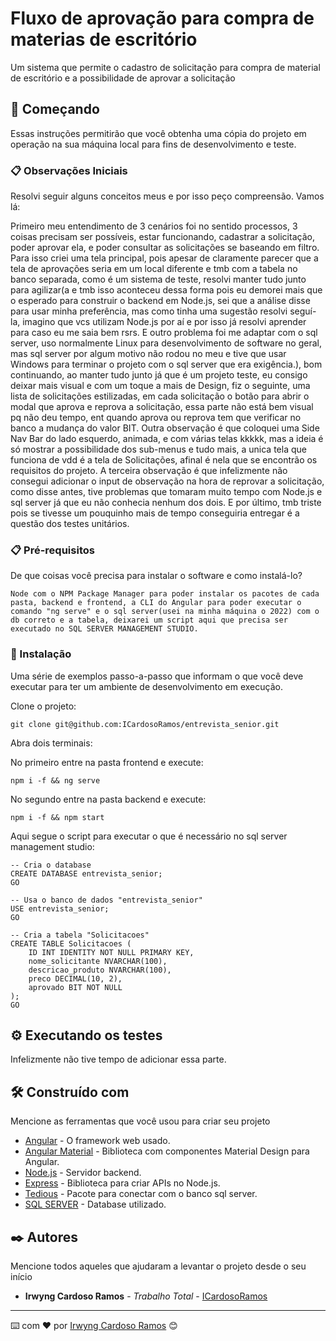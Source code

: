# Fluxo de aprovação para compra de materias de escritório

Um sistema que permite o cadastro de solicitação para compra de material de escritório e a possibilidade de aprovar a solicitação

## 🚀 Começando

Essas instruções permitirão que você obtenha uma cópia do projeto em operação na sua máquina local para fins de desenvolvimento e teste.

### 📋 Observações Iniciais

Resolvi seguir alguns conceitos meus e por isso peço compreensão. Vamos lá:

Primeiro meu entendimento de 3 cenários foi no sentido processos, 3 coisas precisam ser possíveis, estar funcionando, cadastrar a solicitação, poder aprovar ela, e poder consultar as solicitações se baseando em filtro. Para isso criei uma tela principal, pois apesar de claramente parecer que a tela de aprovações seria em um local diferente e tmb com a tabela no banco separada, como é um sistema de teste, resolvi manter tudo junto para agilizar(a e tmb isso aconteceu dessa forma pois eu demorei mais que o esperado para construir o backend em Node.js, sei que a análise disse para usar minha preferência, mas como tinha uma sugestão resolvi seguí-la, imagino que vcs utilizam Node.js por aí e por isso já resolvi aprender para caso eu me saia bem rsrs. E outro problema foi me adaptar com o sql server, uso normalmente Linux para desenvolvimento de software no geral, mas sql server por algum motivo não rodou no meu e tive que usar Windows para terminar o projeto com o sql server que era exigência.), bom continuando, ao manter tudo junto já que é um projeto teste, eu consigo deixar mais visual e com um toque a mais de Design, fiz o seguinte, uma lista de solicitações estilizadas, em cada solicitação o botão para abrir o modal que aprova e reprova a solicitação, essa parte não está bem visual pq não deu tempo, ent quando aprova ou reprova tem que verificar no banco a mudança do valor BIT.
Outra observação é que coloquei uma Side Nav Bar do lado esquerdo, animada, e com várias telas kkkkk, mas a ideia é só mostrar a possibilidade dos sub-menus e tudo mais, a unica tela que funciona de vdd é a tela de Solicitações, afinal é nela que se encontrão os requisitos do projeto.
A terceira observação é que infelizmente não consegui adicionar o input de observação na hora de reprovar a solicitação, como disse antes, tive problemas que tomaram muito tempo com Node.js e sql server já que eu não conhecia nenhum dos dois.
E por último, tmb triste pois se tivesse um pouquinho mais de tempo conseguiria entregar é a questão dos testes unitários.

### 📋 Pré-requisitos

De que coisas você precisa para instalar o software e como instalá-lo?

```
Node com o NPM Package Manager para poder instalar os pacotes de cada pasta, backend e frontend, a CLI do Angular para poder executar o comando "ng serve" e o sql server(usei na minha máquina o 2022) com o db correto e a tabela, deixarei um script aqui que precisa ser executado no SQL SERVER MANAGEMENT STUDIO.
```

### 🔧 Instalação

Uma série de exemplos passo-a-passo que informam o que você deve executar para ter um ambiente de desenvolvimento em execução.

Clone o projeto:

```
git clone git@github.com:ICardosoRamos/entrevista_senior.git
```

Abra dois terminais:

No primeiro entre na pasta frontend e execute:

```
npm i -f && ng serve
```

No segundo entre na pasta backend e execute:

```
npm i -f && npm start
```

Aqui segue o script para executar o que é necessário no sql server management studio:

```
-- Cria o database
CREATE DATABASE entrevista_senior;
GO

-- Usa o banco de dados "entrevista_senior"
USE entrevista_senior;
GO

-- Cria a tabela "Solicitacoes"
CREATE TABLE Solicitacoes (
    ID INT IDENTITY NOT NULL PRIMARY KEY,
    nome_solicitante NVARCHAR(100),
    descricao_produto NVARCHAR(100),
	preco DECIMAL(10, 2),
    aprovado BIT NOT NULL
);
GO
```

## ⚙️ Executando os testes

Infelizmente não tive tempo de adicionar essa parte.

## 🛠️ Construído com

Mencione as ferramentas que você usou para criar seu projeto

* [Angular](https://angular.dev/overview) - O framework web usado.
* [Angular Material](https://material.angular.io/components/categories) - Biblioteca com componentes Material Design para Angular.
* [Node.js](https://nodejs.org/docs/latest/api/) - Servidor backend.
* [Express](https://expressjs.com/pt-br/starter/installing.html) - Biblioteca para criar APIs no Node.js.
* [Tedious](https://tediousjs.github.io/tedious/) - Pacote para conectar com o banco sql server.
* [SQL SERVER](https://learn.microsoft.com/pt-br/sql/connect/node-js/step-3-proof-of-concept-connecting-to-sql-using-node-js?view=sql-server-ver16) - Database utilizado.

## ✒️ Autores

Mencione todos aqueles que ajudaram a levantar o projeto desde o seu início

* **Irwyng Cardoso Ramos** - *Trabalho Total* - [ICardosoRamos](https://github.com/ICardosoRamos)

---
⌨️ com ❤️ por [Irwyng Cardoso Ramos](https://github.com/ICardosoRamos) 😊
